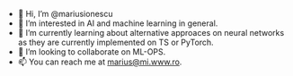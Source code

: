 - 👋 Hi, I’m @mariusionescu
- 👀 I’m interested in AI and machine learning in general.
- 🌱 I’m currently learning about alternative approaces on neural networks as they are currently implemented on TS or PyTorch.
- 💞️ I’m looking to collaborate on ML-OPS.
- 📫 You can reach me at marius@mi.www.ro.

<!---
mariusionescu/mariusionescu is a ✨ special ✨ repository because its `README.md` (this file) appears on your GitHub profile.
You can click the Preview link to take a look at your changes.
--->
